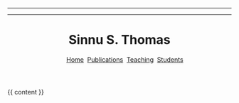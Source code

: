 ----
---
<!DOCTYPE html>
<html>
<head>
  <meta charset="utf-8">
  <meta name="viewport" content="width=device-width, initial-scale=1">
  <title>{{ page.title }} - {{site.title}}</title>
</head>

<body>
<header>
  <h1>Sinnu S. Thomas</h1>
    <nav>
        <ul>
        <a href="{{site.baseurl}}/">Home</a>&nbsp;
        <a href="{{site.baseurl}}/publications">Publications</a>&nbsp;
        <a href="{{site.baseurl}}/teaching">Teaching</a>&nbsp;
        <a href="{{site.baseurl}}/students">Students</a>
    </ul>
    </nav>
</header>
      
  
  {{ content }}
